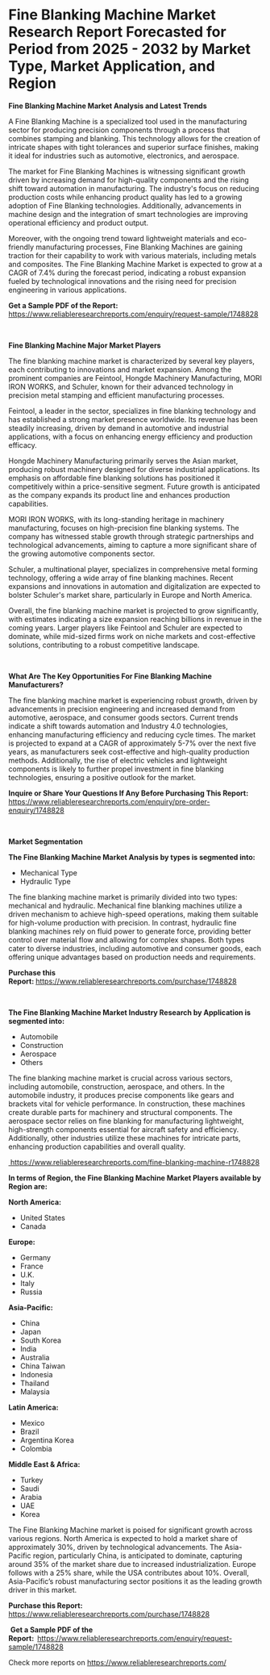 <p><h1>Fine Blanking Machine Market Research Report Forecasted for Period from 2025 -  2032 by Market Type, Market Application, and Region</h1></p><p><strong>Fine Blanking Machine Market Analysis and Latest Trends</strong></p>
<p><p>A Fine Blanking Machine is a specialized tool used in the manufacturing sector for producing precision components through a process that combines stamping and blanking. This technology allows for the creation of intricate shapes with tight tolerances and superior surface finishes, making it ideal for industries such as automotive, electronics, and aerospace. </p><p>The market for Fine Blanking Machines is witnessing significant growth driven by increasing demand for high-quality components and the rising shift toward automation in manufacturing. The industry's focus on reducing production costs while enhancing product quality has led to a growing adoption of Fine Blanking technologies. Additionally, advancements in machine design and the integration of smart technologies are improving operational efficiency and product output.</p><p>Moreover, with the ongoing trend toward lightweight materials and eco-friendly manufacturing processes, Fine Blanking Machines are gaining traction for their capability to work with various materials, including metals and composites. The Fine Blanking Machine Market is expected to grow at a CAGR of 7.4% during the forecast period, indicating a robust expansion fueled by technological innovations and the rising need for precision engineering in various applications.</p></p>
<p><strong>Get a Sample PDF of the Report:&nbsp;</strong> <a href="https://www.reliableresearchreports.com/enquiry/request-sample/1748828?utm_campaign=2253&utm_medium=2&utm_source=Github&utm_content=ia&utm_term=07032025&utm_id=fine-blanking-machine">https://www.reliableresearchreports.com/enquiry/request-sample/1748828</a></p>
<p>&nbsp;</p>
<p><strong>Fine Blanking Machine Major Market Players</strong></p>
<p><p>The fine blanking machine market is characterized by several key players, each contributing to innovations and market expansion. Among the prominent companies are Feintool, Hongde Machinery Manufacturing, MORI IRON WORKS, and Schuler, known for their advanced technology in precision metal stamping and efficient manufacturing processes.</p><p>Feintool, a leader in the sector, specializes in fine blanking technology and has established a strong market presence worldwide. Its revenue has been steadily increasing, driven by demand in automotive and industrial applications, with a focus on enhancing energy efficiency and production efficacy.</p><p>Hongde Machinery Manufacturing primarily serves the Asian market, producing robust machinery designed for diverse industrial applications. Its emphasis on affordable fine blanking solutions has positioned it competitively within a price-sensitive segment. Future growth is anticipated as the company expands its product line and enhances production capabilities.</p><p>MORI IRON WORKS, with its long-standing heritage in machinery manufacturing, focuses on high-precision fine blanking systems. The company has witnessed stable growth through strategic partnerships and technological advancements, aiming to capture a more significant share of the growing automotive components sector.</p><p>Schuler, a multinational player, specializes in comprehensive metal forming technology, offering a wide array of fine blanking machines. Recent expansions and innovations in automation and digitalization are expected to bolster Schuler's market share, particularly in Europe and North America.</p><p>Overall, the fine blanking machine market is projected to grow significantly, with estimates indicating a size expansion reaching billions in revenue in the coming years. Larger players like Feintool and Schuler are expected to dominate, while mid-sized firms work on niche markets and cost-effective solutions, contributing to a robust competitive landscape.</p></p>
<p>&nbsp;</p>
<p><strong>What Are The Key Opportunities For Fine Blanking Machine Manufacturers?</strong></p>
<p><p>The fine blanking machine market is experiencing robust growth, driven by advancements in precision engineering and increased demand from automotive, aerospace, and consumer goods sectors. Current trends indicate a shift towards automation and Industry 4.0 technologies, enhancing manufacturing efficiency and reducing cycle times. The market is projected to expand at a CAGR of approximately 5-7% over the next five years, as manufacturers seek cost-effective and high-quality production methods. Additionally, the rise of electric vehicles and lightweight components is likely to further propel investment in fine blanking technologies, ensuring a positive outlook for the market.</p></p>
<p><strong>Inquire or Share Your Questions If Any Before Purchasing This Report:</strong> <a href="https://www.reliableresearchreports.com/enquiry/pre-order-enquiry/1748828?utm_campaign=2253&utm_medium=2&utm_source=Github&utm_content=ia&utm_term=07032025&utm_id=fine-blanking-machine">https://www.reliableresearchreports.com/enquiry/pre-order-enquiry/1748828</a></p>
<p>&nbsp;</p>
<p><strong>Market Segmentation</strong></p>
<p><strong>The Fine Blanking Machine Market Analysis by types is segmented into:</strong></p>
<p><ul><li>Mechanical Type</li><li>Hydraulic Type</li></ul></p>
<p><p>The fine blanking machine market is primarily divided into two types: mechanical and hydraulic. Mechanical fine blanking machines utilize a driven mechanism to achieve high-speed operations, making them suitable for high-volume production with precision. In contrast, hydraulic fine blanking machines rely on fluid power to generate force, providing better control over material flow and allowing for complex shapes. Both types cater to diverse industries, including automotive and consumer goods, each offering unique advantages based on production needs and requirements.</p></p>
<p><strong>Purchase this Report:&nbsp;</strong><a href="https://www.reliableresearchreports.com/purchase/1748828?utm_campaign=2253&utm_medium=2&utm_source=Github&utm_content=ia&utm_term=07032025&utm_id=fine-blanking-machine">https://www.reliableresearchreports.com/purchase/1748828</a></p>
<p>&nbsp;</p>
<p><strong>The Fine Blanking Machine Market Industry Research by Application is segmented into:</strong></p>
<p><ul><li>Automobile</li><li>Construction</li><li>Aerospace</li><li>Others</li></ul></p>
<p><p>The fine blanking machine market is crucial across various sectors, including automobile, construction, aerospace, and others. In the automobile industry, it produces precise components like gears and brackets vital for vehicle performance. In construction, these machines create durable parts for machinery and structural components. The aerospace sector relies on fine blanking for manufacturing lightweight, high-strength components essential for aircraft safety and efficiency. Additionally, other industries utilize these machines for intricate parts, enhancing production capabilities and overall quality.</p></p>
<p><a href="https://www.reliableresearchreports.com/fine-blanking-machine-r1748828?utm_campaign=2253&utm_medium=2&utm_source=Github&utm_content=ia&utm_term=07032025&utm_id=fine-blanking-machine">&nbsp;https://www.reliableresearchreports.com/fine-blanking-machine-r1748828</a></p>
<p><strong>In terms of Region, the Fine Blanking Machine Market Players available by Region are:</strong></p>
<p>
    <p> <strong> North America: </strong>
        <ul>
            <li>United States</li>
            <li>Canada</li>
        </ul>
        </p> 
    <p> <strong> Europe: </strong>
        <ul>
            <li>Germany</li>
            <li>France</li>
            <li>U.K.</li>
            <li>Italy</li>
            <li>Russia</li>
        </ul>
        </p> 
    <p> <strong> Asia-Pacific: </strong>
        <ul>
            <li>China</li>
            <li>Japan</li>
            <li>South Korea</li>
            <li>India</li>
            <li>Australia</li>
            <li>China Taiwan</li>
            <li>Indonesia</li>
            <li>Thailand</li>
            <li>Malaysia</li>
        </ul>
        </p> 
    <p> <strong> Latin America: </strong>
        <ul>
            <li>Mexico</li>
            <li>Brazil</li>
            <li>Argentina Korea</li>
            <li>Colombia</li>
        </ul>
        </p> 
    <p> <strong> Middle East & Africa: </strong>
        <ul>
            <li>Turkey</li>
            <li>Saudi</li>
            <li>Arabia</li>
            <li>UAE</li>
            <li>Korea</li>
        </ul>
    </p>
    </p>
<p><p>The Fine Blanking Machine market is poised for significant growth across various regions. North America is expected to hold a market share of approximately 30%, driven by technological advancements. The Asia-Pacific region, particularly China, is anticipated to dominate, capturing around 35% of the market share due to increased industrialization. Europe follows with a 25% share, while the USA contributes about 10%. Overall, Asia-Pacific’s robust manufacturing sector positions it as the leading growth driver in this market.</p></p>
<p><strong>Purchase this Report: </strong><a href="https://www.reliableresearchreports.com/purchase/1748828?utm_campaign=2253&utm_medium=2&utm_source=Github&utm_content=ia&utm_term=07032025&utm_id=fine-blanking-machine">https://www.reliableresearchreports.com/purchase/1748828</a></p>
<p>&nbsp;<strong>Get a Sample PDF of the Report:&nbsp;&nbsp;</strong><a href="https://www.reliableresearchreports.com/enquiry/request-sample/1748828?utm_campaign=2253&utm_medium=2&utm_source=Github&utm_content=ia&utm_term=07032025&utm_id=fine-blanking-machine">https://www.reliableresearchreports.com/enquiry/request-sample/1748828</a></p>
<p><strong></strong></p>
<p>Check more reports on <a href="https://www.reliableresearchreports.com/?utm_campaign=2253&utm_medium=2&utm_source=Github&utm_content=ia&utm_term=07032025&utm_id=fine-blanking-machine">https://www.reliableresearchreports.com/</a></p>